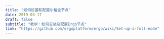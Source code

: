 ```yaml
---
title: "如何设置和配置尔格全节点"
date: 2019-03-17
draft: false
subtitle: "教学：如何安装及配置Ergo节点"
link: "https://github.com/ergoplatform/ergo/wiki/Set-up-a-full-node"
---
```

